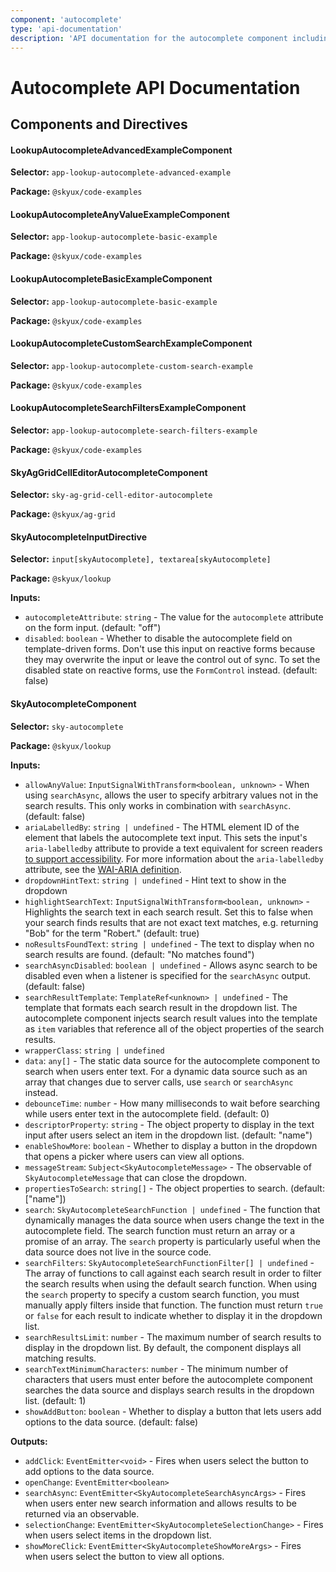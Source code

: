 ```yaml
---
component: 'autocomplete'
type: 'api-documentation'
description: 'API documentation for the autocomplete component including components, interfaces, and types.'
---
```


# Autocomplete API Documentation

## Components and Directives

#### LookupAutocompleteAdvancedExampleComponent

**Selector:** `app-lookup-autocomplete-advanced-example`

**Package:** `@skyux/code-examples`

#### LookupAutocompleteAnyValueExampleComponent

**Selector:** `app-lookup-autocomplete-basic-example`

**Package:** `@skyux/code-examples`

#### LookupAutocompleteBasicExampleComponent

**Selector:** `app-lookup-autocomplete-basic-example`

**Package:** `@skyux/code-examples`

#### LookupAutocompleteCustomSearchExampleComponent

**Selector:** `app-lookup-autocomplete-custom-search-example`

**Package:** `@skyux/code-examples`

#### LookupAutocompleteSearchFiltersExampleComponent

**Selector:** `app-lookup-autocomplete-search-filters-example`

**Package:** `@skyux/code-examples`

#### SkyAgGridCellEditorAutocompleteComponent

**Selector:** `sky-ag-grid-cell-editor-autocomplete`

**Package:** `@skyux/ag-grid`

#### SkyAutocompleteInputDirective

**Selector:** `input[skyAutocomplete], textarea[skyAutocomplete]`

**Package:** `@skyux/lookup`

**Inputs:**

- `autocompleteAttribute`: `string` - The value for the `autocomplete` attribute on the form input. (default: "off")
- `disabled`: `boolean` - Whether to disable the autocomplete field on template-driven forms. Don't use this input on reactive forms because they may overwrite the input or leave the control out of sync.
To set the disabled state on reactive forms, use the `FormControl` instead. (default: false)

#### SkyAutocompleteComponent

**Selector:** `sky-autocomplete`

**Package:** `@skyux/lookup`

**Inputs:**

- `allowAnyValue`: `InputSignalWithTransform<boolean, unknown>` - When using `searchAsync`, allows the user to specify arbitrary
values not in the search results. This only works in combination
with `searchAsync`. (default: false)
- `ariaLabelledBy`: `string | undefined` - The HTML element ID of the element that labels
the autocomplete text input. This sets the input's `aria-labelledby` attribute to provide a text equivalent for screen readers
[to support accessibility](https://developer.blackbaud.com/skyux/learn/accessibility).
For more information about the `aria-labelledby` attribute, see the [WAI-ARIA definition](https://www.w3.org/TR/wai-aria/#aria-labelledby).
- `dropdownHintText`: `string | undefined` - Hint text to show in the dropdown
- `highlightSearchText`: `InputSignalWithTransform<boolean, unknown>` - Highlights the search text in each search result. Set this to false
when your search finds results that are not exact text matches, e.g.
returning "Bob" for the term "Robert." (default: true)
- `noResultsFoundText`: `string | undefined` - The text to display when no search results are found. (default: "No matches found")
- `searchAsyncDisabled`: `boolean | undefined` - Allows async search to be disabled even when a listener is specified for
the `searchAsync` output. (default: false)
- `searchResultTemplate`: `TemplateRef<unknown> | undefined` - The template that formats each search result in the dropdown list.
The autocomplete component injects search result values into the template
as `item` variables that reference all of the object properties of the search results.
- `wrapperClass`: `string | undefined`
- `data`: `any[]` - The static data source for the autocomplete component to search
when users enter text. For a dynamic data source such as an array that
changes due to server calls, use `search` or `searchAsync` instead.
- `debounceTime`: `number` - How many milliseconds to wait before searching while users
enter text in the autocomplete field. (default: 0)
- `descriptorProperty`: `string` - The object property to display in the text input after users
select an item in the dropdown list. (default: "name")
- `enableShowMore`: `boolean` - Whether to display a button in the dropdown that opens a picker where users can view all options.
- `messageStream`: `Subject<SkyAutocompleteMessage>` - The observable of `SkyAutocompleteMessage` that can close the dropdown.
- `propertiesToSearch`: `string[]` - The object properties to search. (default: ["name"])
- `search`: `SkyAutocompleteSearchFunction | undefined` - The function that dynamically manages the data source when users
change the text in the autocomplete field. The search function must return
an array or a promise of an array. The `search` property is particularly
useful when the data source does not live in the source code.
- `searchFilters`: `SkyAutocompleteSearchFunctionFilter[] | undefined` - The array of functions to call against each search result in order
to filter the search results when using the default search function. When
using the `search` property to specify a custom search function, you must
manually apply filters inside that function. The function must return `true`
or `false` for each result to indicate whether to display it in the dropdown list.
- `searchResultsLimit`: `number` - The maximum number of search results to display in the dropdown list.
By default, the component displays all matching results.
- `searchTextMinimumCharacters`: `number` - The minimum number of characters that users must enter before
the autocomplete component searches the data source and displays search
results in the dropdown list. (default: 1)
- `showAddButton`: `boolean` - Whether to display a button that lets users add options to the data source. (default: false)

**Outputs:**

- `addClick`: `EventEmitter<void>` - Fires when users select the button to add options to the data source.
- `openChange`: `EventEmitter<boolean>`
- `searchAsync`: `EventEmitter<SkyAutocompleteSearchAsyncArgs>` - Fires when users enter new search information and allows results to be
returned via an observable.
- `selectionChange`: `EventEmitter<SkyAutocompleteSelectionChange>` - Fires when users select items in the dropdown list.
- `showMoreClick`: `EventEmitter<SkyAutocompleteShowMoreArgs>` - Fires when users select the button to view all options.